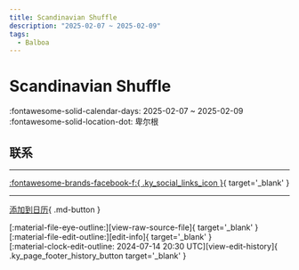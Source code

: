 ```yaml
---
title: Scandinavian Shuffle
description: "2025-02-07 ~ 2025-02-09"
tags:
  - Balboa
---
```


# Scandinavian Shuffle 

:fontawesome-solid-calendar-days: 2025-02-07 ~ 2025-02-09  
:fontawesome-solid-location-dot: 卑尔根  

## 联系


---

 [:fontawesome-brands-facebook-f:{ .ky_social_links_icon }](https://www.facebook.com/events/s/scandinavian-shuffle-2025/1851242205320850){ target='_blank' }

---

[添加到日历](https://swing.news/ics/zh-Hans/2025/nb_NO/scandinavian-shuffle-2025.ics){ .md-button }

<div class="ky_page_footer" markdown>
<div class="ky_page_footer_trailing" markdown="span">
[:material-file-eye-outline:][view-raw-source-file]{ target='_blank' }
[:material-file-edit-outline:][edit-info]{ target='_blank' }
</div>
<div class="ky_page_footer_leading" markdown="span">
[:material-clock-edit-outline: 2024-07-14 20:30 UTC][view-edit-history]{ .ky_page_footer_history_button target='_blank' }
</div>
</div>

[view-raw-source-file]: https://github.com/swingdance/events/blob/main/2025/nb_NO/scandinavian-shuffle-2025.json "查看原始源文件"
[edit-info]: https://github.com/swingdance/events/issues/new?assignees=&labels=update+event&projects=&template=03-update_entity.yml&title=%5B2025%2Fnb_NO%5D%20Scandinavian%20Shuffle&region=nb_NO&year=2025&id=scandinavian-shuffle-2025&name=Scandinavian%20Shuffle&org_id= "编辑信息"

[view-edit-history]: https://github.com/swingdance/events/commits/main/2025/nb_NO/scandinavian-shuffle-2025.json "查看编辑历史"
